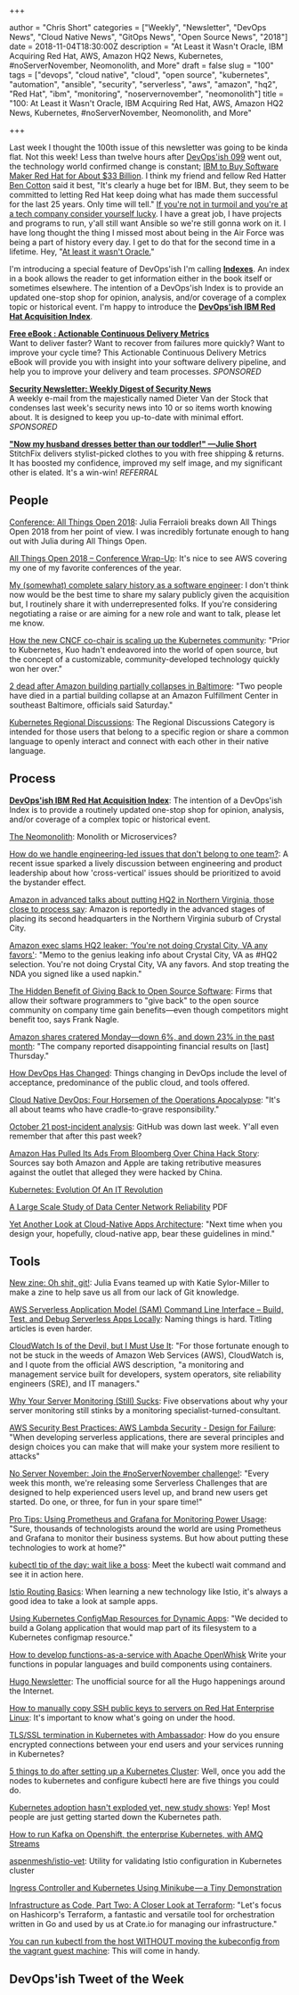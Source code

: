 +++

author = "Chris Short"
categories = ["Weekly", "Newsletter", "DevOps News", "Cloud Native News", "GitOps News", "Open Source News", "2018"]
date = 2018-11-04T18:30:00Z
description = "At Least it Wasn't Oracle, IBM Acquiring Red Hat, AWS, Amazon HQ2 News, Kubernetes, #noServerNovember, Neomonolith, and More"
draft = false
slug = "100"
tags = ["devops", "cloud native", "cloud", "open source", "kubernetes", "automation", "ansible", "security", "serverless", "aws", "amazon", "hq2", "Red Hat", "ibm", "monitoring", "noservernovember", "neomonolith"]
title = "100: At Least it Wasn't Oracle, IBM Acquiring Red Hat, AWS, Amazon HQ2 News, Kubernetes, #noServerNovember, Neomonolith, and More"

+++

Last week I thought the 100th issue of this newsletter was going to be kinda flat. Not this week! Less than twelve hours after [DevOps'ish 099](/099/) went out, the technology world confirmed change is constant; [IBM to Buy Software Maker Red Hat for About $33 Billion](https://www.bloomberg.com/news/articles/2018-10-28/ibm-agrees-to-buy-software-maker-red-hat-in-34-billion-deal). I think my friend and fellow Red Hatter [Ben Cotton](https://funnelfiasco.com/) said it best, "It's clearly a huge bet for IBM. But, they seem to be committed to letting Red Hat keep doing what has made them successful for the last 25 years. Only time will tell." [If you're not in turmoil and you're at a tech company consider yourself lucky](https://chrisshort.net/one-fish-two-fish-blue-fish-sporting-new-red-hat/). I have a great job, I have projects and programs to run, y'all still want Ansible so we're still gonna work on it. I have long thought the thing I missed most about being in the Air Force was being a part of history every day. I get to do that for the second time in a lifetime. Hey, "[At least it wasn't Oracle.](https://cshort.co/not-oracle)"

I'm introducing a special feature of DevOps'ish I'm calling [**Indexes**](/categories/indexes/). An index in a book allows the reader to get information either in the book itself or sometimes elsewhere. The intention of a DevOps'ish Index is to provide an updated one-stop shop for opinion, analysis, and/or coverage of a complex topic or historical event. I'm happy to introduce the [**DevOps'ish IBM Red Hat Acquisition Index**](/ibm-red-hat-acquisition-index/).

[**Free eBook : Actionable Continuous Delivery Metrics**](https://www.gocd.org/ebook-cd-analytics.html)  
Want to deliver faster? Want to recover from failures more quickly? Want to improve your cycle time? This Actionable Continuous Delivery Metrics eBook will provide you with insight into your software delivery pipeline, and help you to improve your delivery and team processes. *SPONSORED*

[**Security Newsletter: Weekly Digest of Security News**](https://securitynewsletter.co/?utm_source=devopsish&utm_medium=email&utm_campaign=devopsish2)  
A weekly e-mail from the majestically named Dieter Van der Stock that condenses last week's security news into 10 or so items worth knowing about. It is designed to keep you up-to-date with minimal effort. *SPONSORED*

[**"Now my husband dresses better than our toddler!" —Julie Short**](https://devopsi.sh/stitchfix)  
StitchFix delivers stylist-picked clothes to you with free shipping & returns. It has boosted my confidence, improved my self image, and my significant other is elated. It's a win-win! *REFERRAL*


## People

[Conference: All Things Open 2018](https://www.juliaferraioli.com/blog/2018/10/all-things-open-2018/): Julia Ferraioli breaks down All Things Open 2018 from her point of view. I was incredibly fortunate enough to hang out with Julia during All Things Open.

[All Things Open 2018 – Conference Wrap-Up](https://aws.amazon.com/blogs/opensource/all-things-open-2018-conference-wrap-up/): It's nice to see AWS covering my one of my favorite conferences of the year.

[My (somewhat) complete salary history as a software engineer](https://humanwhocodes.com/blog/2018/10/my-somewhat-complete-salary-history-software-engineer/): I don't think now would be the best time to share my salary publicly given the acquisition but, I routinely share it with underrepresented folks. If you're considering negotiating a raise or are aiming for a new role and want to talk, please let me know.

[How the new CNCF co-chair is scaling up the Kubernetes community](https://siliconangle.com/2018/10/30/new-cncf-co-chair-scaling-kubernetes-community-womenintech/): "Prior to Kubernetes, Kuo hadn't endeavored into the world of open source, but the concept of a customizable, community-developed technology quickly won her over."

[2 dead after Amazon building partially collapses in Baltimore](https://www.cnn.com/2018/11/03/us/baltimore-amazon-building-collapse/index.html): "Two people have died in a partial building collapse at an Amazon Fulfillment Center in southeast Baltimore, officials said Saturday."

[Kubernetes Regional Discussions](https://discuss.kubernetes.io/c/regional-discussions): The Regional Discussions Category is intended for those users that belong to a specific region or share a common language to openly interact and connect with each other in their native language.

## Process

[**DevOps'ish IBM Red Hat Acquisition Index**](/ibm-red-hat-acquisition-index/): The intention of a DevOps'ish Index is to provide a routinely updated one-stop shop for opinion, analysis, and/or coverage of a complex topic or historical event.

[The Neomonolith](https://inconshreveable.com/10-07-2015/the-neomonolith/): Monolith or Microservices?

[How do we handle engineering-led issues that don't belong to one team?](https://about.gitlab.com/2018/10/30/how-do-we-handle-engineering-led-initiatives-that-dont-belong-to-one-team/): A recent issue sparked a lively discussion between engineering and product leadership about how 'cross-vertical' issues should be prioritized to avoid the bystander effect.

[Amazon in advanced talks about putting HQ2 in Northern Virginia, those close to process say](https://www.washingtonpost.com/local/amazon-in-advanced-talks-about-putting-hq2-in-northern-virginia-those-close-to-process-say/2018/11/02/9be831d6-d7c0-11e8-aeb7-ddcad4a0a54e_story.html?noredirect=on&utm_term=.779c5da9fc29): Amazon is reportedly in the advanced stages of placing its second headquarters in the Northern Virginia suburb of Crystal City.

[Amazon exec slams HQ2 leaker: ‘You're not doing Crystal City, VA any favors'](https://www.geekwire.com/2018/amazon-exec-slams-hq2-leaker-youre-not-crystal-city-va-favors/): "Memo to the genius leaking info about Crystal City, VA as #HQ2 selection.  You're not doing Crystal City, VA any favors.  And stop treating the NDA you signed like a used napkin."

[The Hidden Benefit of Giving Back to Open Source Software](https://hbswk.hbs.edu/item/the-hidden-benefit-of-giving-back-to-open-source-software): Firms that allow their software programmers to "give back" to the open source community on company time gain benefits—even though competitors might benefit too, says Frank Nagle.

[Amazon shares cratered Monday—down 6%, and down 23% in the past month](https://www.cnbc.com/2018/10/29/amazon-has-its-biggest-two-day-drop-since-2014.html): "The company reported disappointing financial results on [last] Thursday."

[How DevOps Has Changed](https://dzone.com/articles/how-devops-has-changed): Things changing in DevOps include the level of acceptance, predominance of the public cloud, and tools offered.

[Cloud Native DevOps: Four Horsemen of the Operations Apocalypse](https://thenewstack.io/cloud-native-devops-four-horsemen-of-the-operations-apocalypse/): "It's all about teams who have cradle-to-grave responsibility."

[October 21 post-incident analysis](https://blog.github.com/2018-10-30-oct21-post-incident-analysis/): GitHub was down last week. Y'all even remember that after this past week?

[Amazon Has Pulled Its Ads From Bloomberg Over China Hack Story](https://www.buzzfeednews.com/article/josephbernstein/amazon-pulled-ads-bloomberg-over-china-hack-story): Sources say both Amazon and Apple are taking retributive measures against the outlet that alleged they were hacked by China.

[Kubernetes: Evolution Of An IT Revolution](https://www.forbes.com/sites/udinachmany/2018/11/01/kubernetes-evolution-of-an-it-revolution/#275a4c0a54e1)

[A Large Scale Study of Data Center Network Reliability](https://people.inf.ethz.ch/omutlu/pub/data-center-network-errors-at-facebook_imc18.pdf) PDF

[Yet Another Look at Cloud-Native Apps Architecture](http://blog.grapeup.com/read/yet-another-look-at-cloud-native-apps-architecture-33): "Next time when you design your, hopefully, cloud-native app, bear these guidelines in mind."

## Tools

[New zine: Oh shit, git!](https://jvns.ca/blog/2018/10/27/new-zine--oh-shit--git-/): Julia Evans teamed up with Katie Sylor-Miller to make a zine to help save us all from our lack of Git knowledge.

[AWS Serverless Application Model (SAM) Command Line Interface – Build, Test, and Debug Serverless Apps Locally](https://aws.amazon.com/blogs/aws/aws-serverless-application-model-sam-command-line-interface-build-test-and-debug-serverless-apps-locally/): Naming things is hard. Titling articles is even harder.

[CloudWatch Is of the Devil, but I Must Use It](https://www.linuxjournal.com/content/cloudwatch-devil-i-must-use-it): "For those fortunate enough to not be stuck in the weeds of Amazon Web Services (AWS), CloudWatch is, and I quote from the official AWS description, "a monitoring and management service built for developers, system operators, site reliability engineers (SRE), and IT managers."

[Why Your Server Monitoring (Still) Sucks](https://www.linuxjournal.com/content/why-your-server-monitoring-still-sucks): Five observations about why your server monitoring still stinks by a monitoring specialist-turned-consultant.

[AWS Security Best Practices: AWS Lambda Security - Design for Failure](https://www.puresec.io/blog/aws-security-best-practices-aws-lambda-security-design-for-failure): "When developing serverless applications, there are several principles and design choices you can make that will make your system more resilient to attacks"

[No Server November: Join the #noServerNovember challenge!](https://serverless.com/blog/no-server-november-challenge/): "Every week this month, we're releasing some Serverless Challenges that are designed to help experienced users level up, and brand new users get started. Do one, or three, for fun in your spare time!"

[Pro Tips: Using Prometheus and Grafana for Monitoring Power Usage](https://grafana.com/blog/2018/11/01/pro-tips-using-prometheus-and-grafana-for-monitoring-power-usage/): "Sure, thousands of technologists around the world are using Prometheus and Grafana to monitor their business systems. But how about putting these technologies to work at home?"

[kubectl tip of the day: wait like a boss](https://hackernoon.com/kubectl-tip-of-the-day-wait-like-a-boss-40a818c423ac): Meet the kubectl wait command and see it in action here.

[Istio Routing Basics](https://medium.com/google-cloud/istio-routing-basics-14feab3c040e): When learning a new technology like Istio, it's always a good idea to take a look at sample apps.

[Using Kubernetes ConfigMap Resources for Dynamic Apps](https://medium.com/capital-one-tech/using-kubernetes-configmap-resources-for-dynamic-apps-9e23ef589121): "We decided to build a Golang application that would map part of its filesystem to a Kubernetes configmap resource."

[How to develop functions-as-a-service with Apache OpenWhisk](https://opensource.com/article/18/11/developing-functions-service-apache-openwhisk)
Write your functions in popular languages and build components using containers.

[Hugo Newsletter](https://hugonewsletter.com/): The unofficial source for all the Hugo happenings around the Internet.

[How to manually copy SSH public keys to servers on Red Hat Enterprise Linux](https://developers.redhat.com/blog/2018/11/02/how-to-manually-copy-ssh-keys-rhel/): It's important to know what's going on under the hood.

[TLS/SSL termination in Kubernetes with Ambassador](https://blog.getambassador.io/tls-ssl-termination-in-kubernetes-with-ambassador-dafd04bc69ea): How do you ensure encrypted connections between your end users and your services running in Kubernetes?

[5 things to do after setting up a Kubernetes Cluster](https://www.schoolofdevops.com/blog/5-things-to-do-after-setting-up-kubrenetes-cluster/): Well, once you add the nodes to kubernetes and configure kubectl here are five things you could do.

[Kubernetes adoption hasn't exploded yet, new study shows](https://jaxenter.com/microservices-maturity-report-results-151188.html): Yep! Most people are just getting started down the Kubernetes path.

[How to run Kafka on Openshift, the enterprise Kubernetes, with AMQ Streams](https://developers.redhat.com/blog/2018/10/29/how-to-run-kafka-on-openshift-the-enterprise-kubernetes-with-amq-streams/)

[aspenmesh/istio-vet](https://github.com/aspenmesh/istio-vet): Utility for validating Istio configuration in Kubernetes cluster

[Ingress Controller and Kubernetes Using Minikube — a Tiny Demonstration](https://medium.com/@schogini/ingress-controller-and-kubernetes-using-minikube-a-tiny-demonstration-63c2a73e2803)

[Infrastructure as Code, Part Two: A Closer Look at Terraform](https://crate.io/a/infrastructure-as-code-part-two-a-closer-look-at-terraform/): "Let's focus on Hashicorp's Terraform, a fantastic and versatile tool for orchestration written in Go and used by us at Crate.io for managing our infrastructure."

[You can run kubectl from the host WITHOUT moving the kubeconfig from the vagrant guest machine](https://medium.com/@abdennour.toumi/you-can-run-kubectl-from-the-host-without-copying-the-kubeconfig-outside-the-vagrant-machine-a40a10fcd08f): This will come in handy.

## DevOps'ish Tweet of the Week
